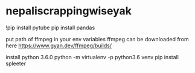 
# nepaliscrappingwiseyak
!pip install pytube
pip install pandas


put path of ffmpeg in your env variables
ffmpeg can be downloaded from here https://www.gyan.dev/ffmpeg/builds/

install python 3.6.0 
python -m virtualenv -p python3.6 venv
pip install spleeter
